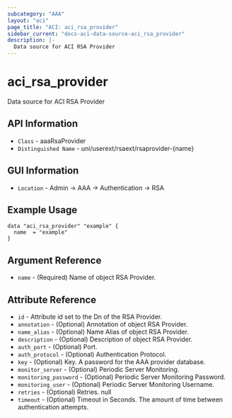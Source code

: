 ```yaml
---
subcategory: "AAA"
layout: "aci"
page_title: "ACI: aci_rsa_provider"
sidebar_current: "docs-aci-data-source-aci_rsa_provider"
description: |-
  Data source for ACI RSA Provider
---
```


# aci_rsa_provider #

Data source for ACI RSA Provider


## API Information ##

* `Class` - aaaRsaProvider
* `Distinguished Name` - uni/userext/rsaext/rsaprovider-{name}

## GUI Information ##

* `Location` - Admin -> AAA -> Authentication -> RSA 



## Example Usage ##

```hcl
data "aci_rsa_provider" "example" {
  name  = "example"
}
```

## Argument Reference ##

* `name` - (Required) Name of object RSA Provider.

## Attribute Reference ##
* `id` - Attribute id set to the Dn of the RSA Provider.
* `annotation` - (Optional) Annotation of object RSA Provider.
* `name_alias` - (Optional) Name Alias of object RSA Provider.
* `description` - (Optional) Description of object RSA Provider.
* `auth_port` - (Optional) Port. 
* `auth_protocol` - (Optional) Authentication Protocol. 
* `key` - (Optional) Key. A password for the AAA provider database.
* `monitor_server` - (Optional) Periodic Server Monitoring. 
* `monitoring_password` - (Optional) Periodic Server Monitoring Password. 
* `monitoring_user` - (Optional) Periodic Server Monitoring Username. 
* `retries` - (Optional) Retries. null
* `timeout` - (Optional) Timeout in Seconds. The amount of time between authentication attempts.
